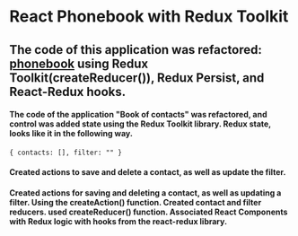 # React Phonebook with Redux Toolkit

## The code of this application was refactored: [phonebook](https://github.com/GnatykOleg/react-phonebook-start-with-hooks) using Redux Toolkit(createReducer()), Redux Persist, and React-Redux hooks.

#### The code of the application "Book of contacts" was refactored, and control was added state using the Redux Toolkit library. Redux state, looks like it in the following way.

`{ contacts: [], filter: "" } `

#### Created actions to save and delete a contact, as well as update the filter.

#### Created actions for saving and deleting a contact, as well as updating a filter. Using the createAction() function. Created contact and filter reducers. used createReducer() function. Associated React Components with Redux logic with hooks from the react-redux library.
